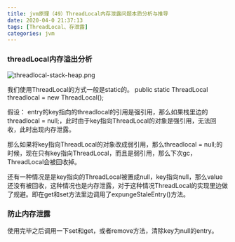 ```yaml
---
title: jvm原理（49）ThreadLocal内存泄露问题本质分析与推导
date: 2020-04-0 21:37:13
tags: [ThreadLocal、存泄露]
categories: jvm
---
```


### threadLocal内存溢出分析
![threadlocal-stack-heap.png](threadlocal-stack-heap.png)
<!-- more -->
我们使用ThreadLocal的方式一般是static的。
public static ThreadLocal<String> threadlocal = new ThreadLocal();

假设：
entry的key指向的threadlocal的引用是强引用，那么如果栈里边的threadlocal = null;，此时由于key指向ThreadLocal的对象是强引用，无法回收，此时出现内存泄露。

那么如果将key指向ThreadLocal的对象改成弱引用，那么threadlocal = null;的时候，现在只有key指向ThreadLocal，而且是弱引用，那么下次gc，ThreadLocal会被回收掉。

还有一种情况是是key指向的ThreadLocal被置成null，key指向null，那么value还没有被回收，这种情况也是内存泄露，对于这种情况ThreadLocal的实现里边做了规避。即在get和set方法里边调用了expungeStaleEntry()方法。

### 防止内存泄露
使用完毕之后调用一下set和get，或者remove方法，清除key为null的entry。
